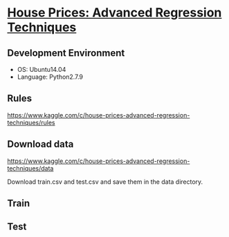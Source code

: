 # [House Prices: Advanced Regression Techniques](https://www.kaggle.com/c/house-prices-advanced-regression-techniques)

## Development Environment

* OS: Ubuntu14.04
* Language: Python2.7.9

## Rules

https://www.kaggle.com/c/house-prices-advanced-regression-techniques/rules

## Download data

https://www.kaggle.com/c/house-prices-advanced-regression-techniques/data

Download train.csv and test.csv and save them in the data directory.

## Train

## Test
